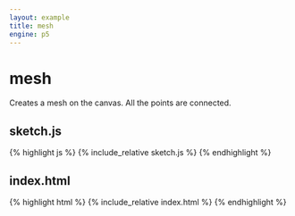 ```yaml
---
layout: example
title: mesh
engine: p5
---
```


# mesh  

Creates a mesh on the canvas. All the points are connected.  

## sketch.js 
{% highlight js %}
{% include_relative sketch.js %}
{% endhighlight %}
## index.html 
{% highlight html %}
{% include_relative index.html %}
{% endhighlight %}
